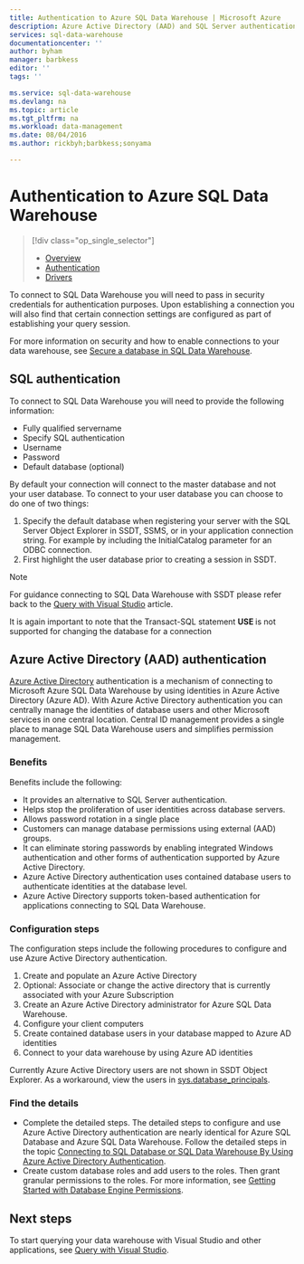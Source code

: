 ```yaml
---
title: Authentication to Azure SQL Data Warehouse | Microsoft Azure
description: Azure Active Directory (AAD) and SQL Server authentication to Azure SQL Data Warehouse.
services: sql-data-warehouse
documentationcenter: ''
author: byham
manager: barbkess
editor: ''
tags: ''

ms.service: sql-data-warehouse
ms.devlang: na
ms.topic: article
ms.tgt_pltfrm: na
ms.workload: data-management
ms.date: 08/04/2016
ms.author: rickbyh;barbkess;sonyama

---
```

# Authentication to Azure SQL Data Warehouse
> [!div class="op_single_selector"]
> * [Overview](sql-data-warehouse-connect-overview.md)
> * [Authentication](sql-data-warehouse-authentication.md)
> * [Drivers](sql-data-warehouse-connection-strings.md)
> 
> 

To connect to SQL Data Warehouse you will need to pass in security credentials for authentication purposes. Upon establishing a connection you will also find that certain connection settings are configured as part of establishing your query session.  

For more information on security and how to enable connections to your data warehouse, see [Secure a database in SQL Data Warehouse](sql-data-warehouse-overview-manage-security.md).

## SQL authentication
To connect to SQL Data Warehouse you will need to provide the following information:

* Fully qualified servername
* Specify SQL authentication
* Username
* Password
* Default database (optional)

By default your connection will connect to the master database and not your user database. To connect to your user database you can choose to do one of two things:

1. Specify the default database when registering your server with the SQL Server Object Explorer in SSDT, SSMS, or in your application connection string. For example by including the InitialCatalog parameter for an ODBC connection.
2. First highlight the user database prior to creating a session in SSDT.

> [!NOTE]
> For guidance connecting to SQL Data Warehouse with SSDT please refer back to the [Query with Visual Studio](sql-data-warehouse-query-visual-studio.md) article.
> 
> 

It is again important to note that the Transact-SQL statement **USE <your DB>** is not supported for changing the database for a connection

## Azure Active Directory (AAD) authentication
[Azure Active Directory](../active-directory/active-directory-whatis.md) authentication is a mechanism of connecting to Microsoft Azure SQL Data Warehouse by using identities in Azure Active Directory (Azure AD). With Azure Active Directory authentication you can centrally manage the identities of database users and other Microsoft services in one central location. Central ID management provides a single place to manage SQL Data Warehouse users and simplifies permission management. 

### Benefits
Benefits include the following:

* It provides an alternative to SQL Server authentication.
* Helps stop the proliferation of user identities across database servers.
* Allows password rotation in a single place
* Customers can manage database permissions using external (AAD) groups.
* It can eliminate storing passwords by enabling integrated Windows authentication and other forms of authentication supported by Azure Active Directory.
* Azure Active Directory authentication uses contained database users to authenticate identities at the database level.
* Azure Active Directory supports token-based authentication for applications connecting to SQL Data Warehouse.

### Configuration steps
The configuration steps include the following procedures to configure and use Azure Active Directory authentication.

1. Create and populate an Azure Active Directory
2. Optional: Associate or change the active directory that is currently associated with your Azure Subscription
3. Create an Azure Active Directory administrator for Azure SQL Data Warehouse.
4. Configure your client computers
5. Create contained database users in your database mapped to Azure AD identities
6. Connect to your data warehouse by using Azure AD identities

Currently Azure Active Directory users are not shown in SSDT Object Explorer. As a workaround, view the users in [sys.database_principals](https://msdn.microsoft.com/library/ms187328.aspx).

### Find the details
* Complete the detailed steps. The detailed steps to configure and use Azure Active Directory authentication are nearly identical for Azure SQL Database and Azure SQL Data Warehouse. Follow the detailed steps in the topic [Connecting to SQL Database or SQL Data Warehouse By Using Azure Active Directory Authentication](../sql-database/sql-database-aad-authentication.md).
* Create custom database roles and add users to the roles. Then grant granular permissions to the roles. For more information, see [Getting Started with Database Engine Permissions](https://msdn.microsoft.com/library/mt667986.aspx).

## Next steps
To start querying your data warehouse with Visual Studio and other applications, see [Query with Visual Studio](sql-data-warehouse-query-visual-studio.md).

<!-- Article references -->
[Secure a database in SQL Data Warehouse]: ./sql-data-warehouse-overview-manage-security.md
[Query with Visual Studio]: ./sql-data-warehouse-query-visual-studio.md
[What is Azure Active Directory]: ../active-directory/active-directory-whatis.md
